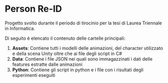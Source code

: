 # Person Re-ID
Progetto svolto durante il periodo di tirocinio per la tesi di Laurea Triennale in Informatica.

Di seguito è elencato il contenuto delle cartelle principali:

1. __Assets__: Contiene tutti i modelli delle animazioni, del character utilizzato e della scena Unity oltre che ai file degli script in C#
2. __Data__: Contiene i file JSON nei quali sono immagazzinati i dati delle features estratte dalle animazioni
3. __Python__: Contiene gli script in python e i file con i risultati degli esperimenti eseguiti
